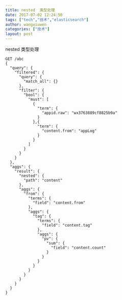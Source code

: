 ```yaml
---
title: nested  类型处理
date: 2017-07-02 12:24:50
tags: ["tech","技术","elasticsearch"]
author: wangxiuwen
categories: ["技术"]
layout: post
---
```


nested  类型处理

	GET /abc
	{
	  "query": {
		"filtered": {
		  "query": {
			"match_all": {}
		  },
		  "filter": {
			"bool": {
			  "must": [
				{
				  "term": {
					"appid.raw": "wx3763889cf8825b9a"
				  }
				},{
				  "term": {
					"content.from": "appLog"
				  }
				}
			  ]
			}
		  }
		}
	  },
	  "aggs": {
		"result": {
		  "nested": {
			"path": "content"
		  },
		  "aggs": {
			"from": {
			  "terms": {
				"field": "content.from"
			  },
			  "aggs": {
				"tag": {
				  "terms": {
					"field": "content.tag"
				  },
				  "aggs": {
					"pv": {
					  "sum": {
						"field": "content.count"
					  }
					}
				  }
				}
			  }
			}
		  }
		}
	  }
	}